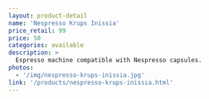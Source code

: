 ```yaml
---
layout: product-detail
name: 'Nespresso Krups Inissia'
price_retail: 99
price: 50
categories: available
description: >
  Espresso machine compatible with Nespresso capsules.
photos:
  - '/img/nespresso-krups-inissia.jpg'
link: '/products/nespresso-krups-inissia.html'
---
```

